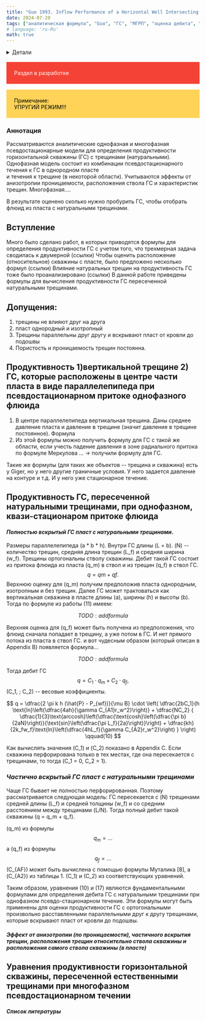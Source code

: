 ```yaml
---
title: "Guo 1993. Inflow Performance of a Horizontal Well Intersecting Natural Fractures"
date: 2024-07-20
tags: ["аналитическая формула", "Guo", "ГС", "МГРП", "оценка дебита", "упругий режим", "статья"]
# language: 'ru-Ru'
math: true
---
```


<link rel="stylesheet" href="static/css/alerts.css">

<details>
<summary>Детали</summary>
<dl>
    <dt><b>авторы</b>: Genliang Guo and A.D. Evans</dt>    
    <dt><b>Название</b>: Inflow Performance of a Horizontal Well Intersecting Natural Fractures</dt>
    <dt><b>год</b>: 1993</dt>
    <dt><b>doi</b>: <a href ="https://doi.org/10.2118/25501-MS">Cсылка</a></dt>
</dl>
</details>

<br>

<div style="padding:20px;background-color:#f44336;color:white;margin-bottom:15px;">
Раздел в разработке
</div>

<div style="padding:20px;background-color:#ffd358;color:black;margin-bottom:15px;">
    Примечание: <br>
    УПРУГИЙ РЕЖИМ!!!
</div>

### Аннотация
Рассматриваются аналитические однофазная и многофазная псевдостационарные 
модели для определения продуктивности горизонтальной скважины (ГС) с трещинами (натуральными). 
Однофазная модель состоит из комбинации псевдостационарного течения к ГС в однородном пласте  
и течения к трещине (в некоторой области). Учитываются эффекты от анизотропии проницаемости, 
расположения ствола ГС и характеристик трещин. Многофазная....

В результате оценено сколько нужно пробурить ГС, чтобы отобрать флюид из пласта с натуральными трещинами.


## Вступление
Много было сделано работ, в которых приводятся формулы для определения продуктивности ГС
с учетом того, что трехмерная задача сводилась к двумерной (ссылки)
Чтобы оценить расположение (относительное) скважины с пласте, было предложено несколько формул (ссылки)
Влияние натуральных трещин на продуктивность ГС тоже было проанализировано (ссылки)
В данной работе приведены формулы для вычисления продуктивности ГС пересеченной натуральными трещинами.

## Допущения:
1. трещины не влияют друг на друга
2. пласт однородный и изотропный
3. Трещины параллельны друг другу и вскрывают пласт от кровли до подошвы
4. Пористость и проницаемость трещин постоянна.

## Продуктивность 1)вертикальной трещине 2) ГС, которые расположены в центре части пласта в виде параллелепипеда при псевдостационарном притоке однофазного флюида

1. В центре параллелепипеда вертикальная трещина. Даны среднее давление пласта и давление в трещине (значит давление в трещине постоянное). Формула
2. Из этой формулы можно получить формулу для ГС с такой же области, если учесть падение давления в зоне радиального 
притока по формуле Меркулова ... -> получили формулу для ГС. 

Такие же формулы (для таких же объектов -- трещина и скважина) есть у Giger, но у него другие граничные условия. У него задается давление на контуре и т.д. И у него уже стационарное течение.


## Продуктивность ГС, пересеченной натуральными трещинами, при однофазном, квази-стационаром притоке флюида

#### _Полностью вскрытый ГС пласт с натуральными трещинами_.  
Размеры параллелепипеда \(a * b * h\). Внутри ГС длины \(L = b\). \(N\) -- количество трещин, средняя длина трещин \(L_f\) и средняя ширина \(w_f\). Трещины ортогональны стволу скважины.
Дебит такой ГС состоит из притока флюида из пласта \(q_m\) в ствол и из трещин \(q_f\) в ствол ГС. 
$$
q = qm + qf.
$$
Верхнюю оценку для \(q_m\) получим предположив пласта однородным, изотропным и без трещин. Далее ГС может трактоваться 
как вертикальная скважина в пласте длины \(a\), ширины \(h\) и высоты \(b\). Тогда по формуле из работы (11) имеем:

$$
TODO : add formula
$$

Верхняя оценка для \(q_f\) может быть получена из предположения, что флюид сначала попадает в трещину, а уже потом в ГС. 
И нет прямого потока из пласта в ствол ГС. и вот чудесным образом (который описан в Appendix B) появляется формула...

$$
TODO : add formula
$$

Тогда дебит ГС 
$$
q = С_1 \cdot q_m + С_2 \cdot q_f,
$$ 
\(C_1, \; C_2\) -- весовые коэффициенты. 

$$
q = \dfrac{2 \pi k h (\hat{P} - P_{wf})}{\mu B} \cdot
\left(
\dfrac{2bC_1}{h \text{ln}\left(\dfrac{4ah}{\gamma C_{A1}r_w^2}\right)} + 
\dfrac{NC_2}
{
    \dfrac{1}{3}\text{arccosh}\left(\dfrac{\text{cosh}\left(\dfrac{\pi b}{2aN}\right)}{\text{sin}\left(\dfrac{\pi L_f}{2a}\right)}\right)
    + \dfrac{kh}{2k_fw_f}\text{ln}\left(\dfrac{4hL_f}{\gamma C_{A2}r_w^2}\right)
}
\right)
\qquad(10)
$$

Как вычислять значения \(C_1\) и \(C_2\) показано в Appendix C.
Если скважина перфорирована только в тех местах, где она пересекается с трещинами, то тогда \(C_1 = 0, C_2 = 1\).

### _Частично вскрытый ГС пласт с натуральными трещинами_
Чаще ГС бывает не полностью перфорированная. Поэтому рассматривается следующая модель: ГС пересекается с \(N\) 
трещинами средней длины \(L_f\) и средней толщины \(w_f\) и со средним расстоянием между трещинами \(L/N\). 
Тогда полный дебит такой скважины \(q = q_m + q_f\). 

\(q_m\) из формулы 
$$
q_m = ...
$$
а \(q_f\) из формулы
$$
q_f = ...
$$
\(C_{AF}\) может быть вычислена с помощью формулы Муталика [8], а \(C_{A2}\) из таблицы 1. \(С_1\) и \(С_2\) из соответствующих уравнений.

Таким образом, уравнения (10) и (17) являются фундаментальными формулами для определения дебита 
ГС с натуральными трещинами при однофазном псевдо-стационарном течение. Эти формулы могут 
быть применены для оценки продуктивности ГС с ортогональными произвольно расставленными параллельными 
друг к другу трещинами, которые вскрывают пласт от кровли до подошвы. 

#### _Эффект от анизотропии (по проницаемости), частичного вскрытия трещин, расположения трещин относительно ствола скважины и расположения самого ствола скважины (в пласте)_

## Уравнения продуктивности горизонтальной скважины, пересеченной естественными трещинами при  многофазном псевдостационарном течении 


##### Список литературы


<!-- <empty line>
[comment]:: посмотреть статьи 3, 4, 10 из списка литературы -->